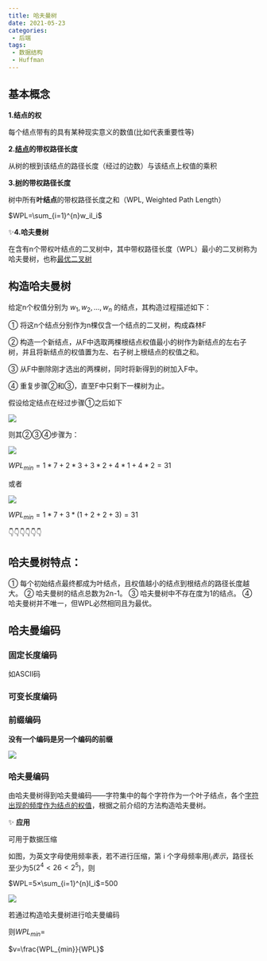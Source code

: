 ```yaml
---
title: 哈夫曼树
date: 2021-05-23
categories:
 - 后端
tags:
 - 数据结构 
 - Huffman
---
```


## 基本概念

**1.结点的权**

每个结点带有的具有某种现实意义的数值(比如代表重要性等)

**2.<u>结点</u>的带权路径长度**

从树的根到该结点的路径长度（经过的边数）与该结点上权值的乘积

**3.<u>树</u>的带权路径长度**

树中所有**叶结点**的带权路径长度之和（WPL, Weighted Path Length）

$WPL=\sum_{i=1}^{n}w_il_i$

✨**4.哈夫曼树**

在含有n个带权叶结点的二叉树中，其中带权路径长度（WPL）最小的二叉树称为哈夫曼树，也称<u>最优二叉树</u>

## 构造哈夫曼树

给定n个权值分别为 $w_1,w_2,...,w_n$ 的结点，其构造过程描述如下：

① 将这n个结点分别作为n棵仅含一个结点的二叉树，构成森林F

② 构造一个新结点，从F中选取两棵根结点权值最小的树作为新结点的左右子树，并且将新结点的权值置为左、右子树上根结点的权值之和。

③ 从F中删除刚才选出的两棵树，同时将新得到的树加入F中。

④ 重复步骤②和③，直至F中只剩下一棵树为止。

假设给定结点在经过步骤①之后如下

![](https://gitee.com/fintinger/figure-bed/raw/master//images/20210523113230.png)

则其②③④步骤为：

![](https://gitee.com/fintinger/figure-bed/raw/master//images/20210523113424.png)

$WPL_{min}=1*7+2*3+3*2+4*1+4*2=31$

或者

![](https://gitee.com/fintinger/figure-bed/raw/master//images/20210523113536.png)

$WPL_{min}=1*7+3*(1+2+2+3)=31$

👇👇👇👇👇👇

## 哈夫曼树特点：

① 每个初始结点最终都成为叶结点，且权值越小的结点到根结点的路径长度越大。
② 哈夫曼树的结点总数为2n-1。
③ 哈夫曼树中不存在度为1的结点。
④ 哈夫曼树并不唯一，但WPL必然相同且为最优。

## 哈夫曼编码

### 固定长度编码

如ASCII码

### 可变长度编码

### 前缀编码

**没有一个编码是另一个编码的前缀**

![](https://gitee.com/fintinger/figure-bed/raw/master//images/20210523114643.png)

### 哈夫曼编码

由哈夫曼树得到哈夫曼编码——字符集中的每个字符作为一个叶子结点，各个<u>字符出现的频度作为结点的权值</u>，根据之前介绍的方法构造哈夫曼树。

✨ **应用**

可用于数据压缩

如图，为英文字母使用频率表，若不进行压缩，第 i 个字母频率用$l_i表示$，路径长至少为5($2^4<26<2^5$)，则

$WPL=5×\sum_{i=1}^{n}l_i$=500

![](https://gitee.com/fintinger/figure-bed/raw/master//images/20210523115443.png)

若通过构造哈夫曼树进行哈夫曼编码

则$WPL_{min}=$

$v=\frac{WPL_{min}}{WPL}$

